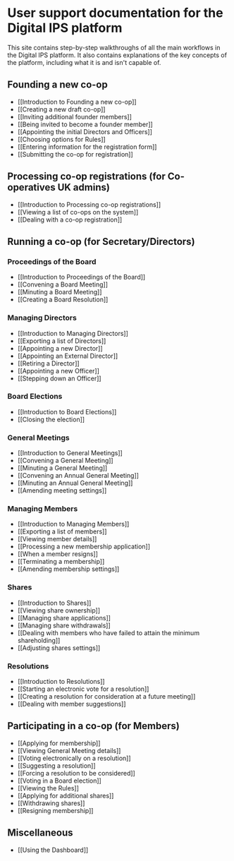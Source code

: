 # User support documentation for the Digital IPS platform

This site contains step-by-step walkthroughs of all the main workflows in the Digital IPS platform. It also contains explanations of the key concepts of the platform, including what it is and isn't capable of.

## Founding a new co-op
* [[Introduction to Founding a new co-op]]
* [[Creating a new draft co-op]]
* [[Inviting additional founder members]]
* [[Being invited to become a founder member]]
* [[Appointing the initial Directors and Officers]]
* [[Choosing options for Rules]]
* [[Entering information for the registration form]]
* [[Submitting the co-op for registration]]

## Processing co-op registrations (for Co-operatives UK admins)
* [[Introduction to Processing co-op registrations]]
* [[Viewing a list of co-ops on the system]]
* [[Dealing with a co-op registration]]

## Running a co-op (for Secretary/Directors)
### Proceedings of the Board
* [[Introduction to Proceedings of the Board]]
* [[Convening a Board Meeting]]
* [[Minuting a Board Meeting]]
* [[Creating a Board Resolution]]

### Managing Directors
* [[Introduction to Managing Directors]]
* [[Exporting a list of Directors]]
* [[Appointing a new Director]]
* [[Appointing an External Director]]
* [[Retiring a Director]]
* [[Appointing a new Officer]]
* [[Stepping down an Officer]]

### Board Elections
* [[Introduction to Board Elections]]
* [[Closing the election]]

### General Meetings
* [[Introduction to General Meetings]]
* [[Convening a General Meeting]]
* [[Minuting a General Meeting]]
* [[Convening an Annual General Meeting]]
* [[Minuting an Annual General Meeting]]
* [[Amending meeting settings]]

### Managing Members
* [[Introduction to Managing Members]]
* [[Exporting a list of members]]
* [[Viewing member details]]
* [[Processing a new membership application]]
* [[When a member resigns]]
* [[Terminating a membership]]
* [[Amending membership settings]]

### Shares
* [[Introduction to Shares]]
* [[Viewing share ownership]]
* [[Managing share applications]]
* [[Managing share withdrawals]]
* [[Dealing with members who have failed to attain the minimum shareholding]]
* [[Adjusting shares settings]]

### Resolutions
* [[Introduction to Resolutions]]
* [[Starting an electronic vote for a resolution]]
* [[Creating a resolution for consideration at a future meeting]]
* [[Dealing with member suggestions]]

## Participating in a co-op (for Members)
* [[Applying for membership]]
* [[Viewing General Meeting details]]
* [[Voting electronically on a resolution]]
* [[Suggesting a resolution]]
* [[Forcing a resolution to be considered]]
* [[Voting in a Board election]]
* [[Viewing the Rules]]
* [[Applying for additional shares]]
* [[Withdrawing shares]]
* [[Resigning membership]]

## Miscellaneous
* [[Using the Dashboard]]
